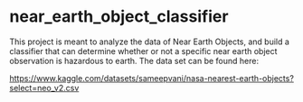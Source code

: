 # near_earth_object_classifier

This project is meant to analyze the data of Near Earth Objects, and build a classifier that can determine whether or not a specific near earth object observation is hazardous to earth. The data set can be found here:

https://www.kaggle.com/datasets/sameepvani/nasa-nearest-earth-objects?select=neo_v2.csv